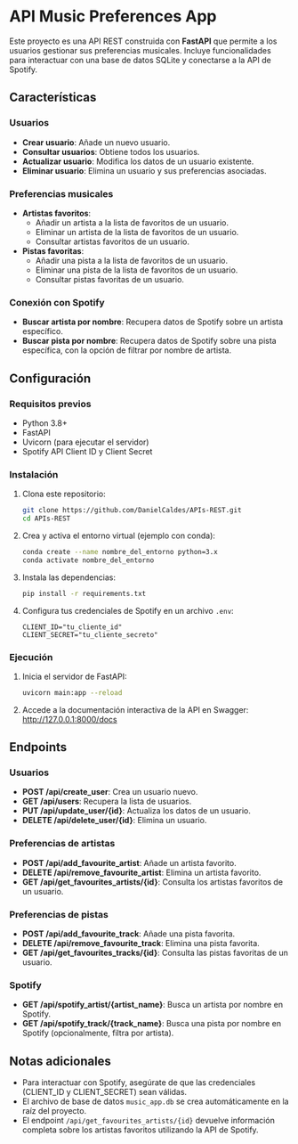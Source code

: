 # API Music Preferences App

Este proyecto es una API REST construida con **FastAPI** que permite a los usuarios gestionar sus preferencias musicales. Incluye funcionalidades para interactuar con una base de datos SQLite y conectarse a la API de Spotify.

## Características

### Usuarios
- **Crear usuario**: Añade un nuevo usuario.
- **Consultar usuarios**: Obtiene todos los usuarios.
- **Actualizar usuario**: Modifica los datos de un usuario existente.
- **Eliminar usuario**: Elimina un usuario y sus preferencias asociadas.

### Preferencias musicales
- **Artistas favoritos**:
  - Añadir un artista a la lista de favoritos de un usuario.
  - Eliminar un artista de la lista de favoritos de un usuario.
  - Consultar artistas favoritos de un usuario.
- **Pistas favoritas**:
  - Añadir una pista a la lista de favoritos de un usuario.
  - Eliminar una pista de la lista de favoritos de un usuario.
  - Consultar pistas favoritas de un usuario.

### Conexión con Spotify
- **Buscar artista por nombre**: Recupera datos de Spotify sobre un artista específico.
- **Buscar pista por nombre**: Recupera datos de Spotify sobre una pista específica, con la opción de filtrar por nombre de artista.

## Configuración

### Requisitos previos
- Python 3.8+
- FastAPI
- Uvicorn (para ejecutar el servidor)
- Spotify API Client ID y Client Secret

### Instalación

1. Clona este repositorio:
   ```bash
   git clone https://github.com/DanielCaldes/APIs-REST.git
   cd APIs-REST
   ```

2. Crea y activa el entorno virtual (ejemplo con conda):

   ```bash
   conda create --name nombre_del_entorno python=3.x
   conda activate nombre_del_entorno
   ```

3. Instala las dependencias:
   ```bash
   pip install -r requirements.txt
   ```

4. Configura tus credenciales de Spotify en un archivo `.env`:
   ```env
   CLIENT_ID="tu_cliente_id"
   CLIENT_SECRET="tu_cliente_secreto"
   ```

### Ejecución

1. Inicia el servidor de FastAPI:
   ```bash
   uvicorn main:app --reload
   ```

2. Accede a la documentación interactiva de la API en Swagger:
   http://127.0.0.1:8000/docs

## Endpoints

### Usuarios
- **POST /api/create_user**: Crea un usuario nuevo.
- **GET /api/users**: Recupera la lista de usuarios.
- **PUT /api/update_user/{id}**: Actualiza los datos de un usuario.
- **DELETE /api/delete_user/{id}**: Elimina un usuario.

### Preferencias de artistas
- **POST /api/add_favourite_artist**: Añade un artista favorito.
- **DELETE /api/remove_favourite_artist**: Elimina un artista favorito.
- **GET /api/get_favourites_artists/{id}**: Consulta los artistas favoritos de un usuario.

### Preferencias de pistas
- **POST /api/add_favourite_track**: Añade una pista favorita.
- **DELETE /api/remove_favourite_track**: Elimina una pista favorita.
- **GET /api/get_favourites_tracks/{id}**: Consulta las pistas favoritas de un usuario.

### Spotify
- **GET /api/spotify_artist/{artist_name}**: Busca un artista por nombre en Spotify.
- **GET /api/spotify_track/{track_name}**: Busca una pista por nombre en Spotify (opcionalmente, filtra por artista).

## Notas adicionales

- Para interactuar con Spotify, asegúrate de que las credenciales (CLIENT_ID y CLIENT_SECRET) sean válidas.
- El archivo de base de datos `music_app.db` se crea automáticamente en la raíz del proyecto.
- El endpoint `/api/get_favourites_artists/{id}` devuelve información completa sobre los artistas favoritos utilizando la API de Spotify.
